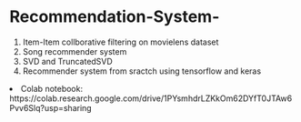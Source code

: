 # Recommendation-System-
1) Item-Item collborative filtering on movielens dataset
2) Song recommender system
3) SVD and TruncatedSVD
4) Recommender system from sractch using tensorflow and keras
<li>Colab notebook:</li>
https://colab.research.google.com/drive/1PYsmhdrLZKkOm62DYfT0JTAw6Pvv6Slq?usp=sharing
